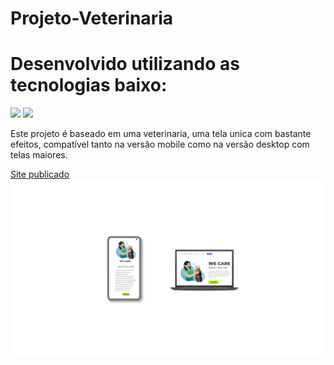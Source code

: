 # Projeto-Veterinaria
<h1>Desenvolvido utilizando as tecnologias baixo:</h1>
<img src="https://img.shields.io/badge/HTML5-E34F26?style=for-the-badge&logo=html5&logoColor=white"> 
<img src="https://img.shields.io/badge/CSS3-1572B6?style=for-the-badge&logo=css3&logoColor=white">
<br>
<p> Este projeto é baseado em uma veterinaria, uma tela unica com bastante efeitos, compatível tanto na versão mobile como na versão desktop com telas maiores. </p>
<a href="https://lucmlc.github.io/Projeto-Veterinaria/">Site publicado</a>
<a><img src="https://github.com/LucMLC/Projeto-Veterinaria/blob/main/assets/Design%20sem%20nome%20(2).png?raw=true"></a>
<br>
